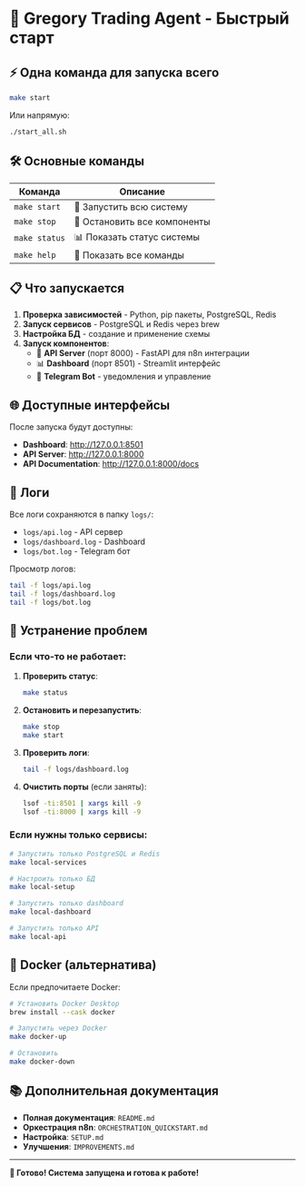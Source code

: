 # 🚀 Gregory Trading Agent - Быстрый старт

## ⚡ Одна команда для запуска всего

```bash
make start
```

Или напрямую:
```bash
./start_all.sh
```

## 🛠️ Основные команды

| Команда | Описание |
|---------|----------|
| `make start` | 🚀 Запустить всю систему |
| `make stop` | 🛑 Остановить все компоненты |
| `make status` | 📊 Показать статус системы |
| `make help` | 📖 Показать все команды |

## 📋 Что запускается

1. **Проверка зависимостей** - Python, pip пакеты, PostgreSQL, Redis
2. **Запуск сервисов** - PostgreSQL и Redis через brew
3. **Настройка БД** - создание и применение схемы
4. **Запуск компонентов**:
   - 🔧 **API Server** (порт 8000) - FastAPI для n8n интеграции
   - 📊 **Dashboard** (порт 8501) - Streamlit интерфейс
   - 📱 **Telegram Bot** - уведомления и управление

## 🌐 Доступные интерфейсы

После запуска будут доступны:

- **Dashboard**: http://127.0.0.1:8501
- **API Server**: http://127.0.0.1:8000
- **API Documentation**: http://127.0.0.1:8000/docs

## 📝 Логи

Все логи сохраняются в папку `logs/`:
- `logs/api.log` - API сервер
- `logs/dashboard.log` - Dashboard
- `logs/bot.log` - Telegram бот

Просмотр логов:
```bash
tail -f logs/api.log
tail -f logs/dashboard.log
tail -f logs/bot.log
```

## 🔧 Устранение проблем

### Если что-то не работает:

1. **Проверить статус**:
   ```bash
   make status
   ```

2. **Остановить и перезапустить**:
   ```bash
   make stop
   make start
   ```

3. **Проверить логи**:
   ```bash
   tail -f logs/dashboard.log
   ```

4. **Очистить порты** (если заняты):
   ```bash
   lsof -ti:8501 | xargs kill -9
   lsof -ti:8000 | xargs kill -9
   ```

### Если нужны только сервисы:

```bash
# Запустить только PostgreSQL и Redis
make local-services

# Настроить только БД
make local-setup

# Запустить только dashboard
make local-dashboard

# Запустить только API
make local-api
```

## 🐳 Docker (альтернатива)

Если предпочитаете Docker:

```bash
# Установить Docker Desktop
brew install --cask docker

# Запустить через Docker
make docker-up

# Остановить
make docker-down
```

## 📚 Дополнительная документация

- **Полная документация**: `README.md`
- **Оркестрация n8n**: `ORCHESTRATION_QUICKSTART.md`
- **Настройка**: `SETUP.md`
- **Улучшения**: `IMPROVEMENTS.md`

---

**🎯 Готово! Система запущена и готова к работе!**
